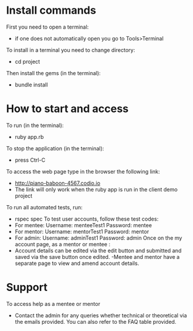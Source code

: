 # Install commands
First you need to open a terminal:
- if one does not automatically open you go to Tools>Terminal

To install in a terminal you need to change directory:
- cd project

Then install the gems (in the terminal):
- bundle install 

# How to start and access
To run (in the terminal):
- ruby app.rb

To stop the application (in the terminal):
- press Ctrl-C

To access the web page type in the browser the following link:
- http://piano-baboon-4567.codio.io 
- The link will only work when the ruby app is run in the client demo project

To run all automated tests, run:
- rspec spec 
To test user accounts, follow these test codes:
- For mentee: 
    Username: menteeTest1
    Password: mentee
- For mentor:
    Username: mentorTest1
    Password: mentor
- For admin:
    Username: adminTest1
    Password: admin 
Once on the my account page, as a mentor or mentee :
- Account details can be edited via the edit button and submitted and saved via the save button once edited. 
-Mentee and mentor have a separate page to view and amend account details.
# Support 
To access help as a mentee or mentor  
- Contact the admin for any queries whether technical or theoretical via the emails provided. You can also refer to the FAQ table provided.
    